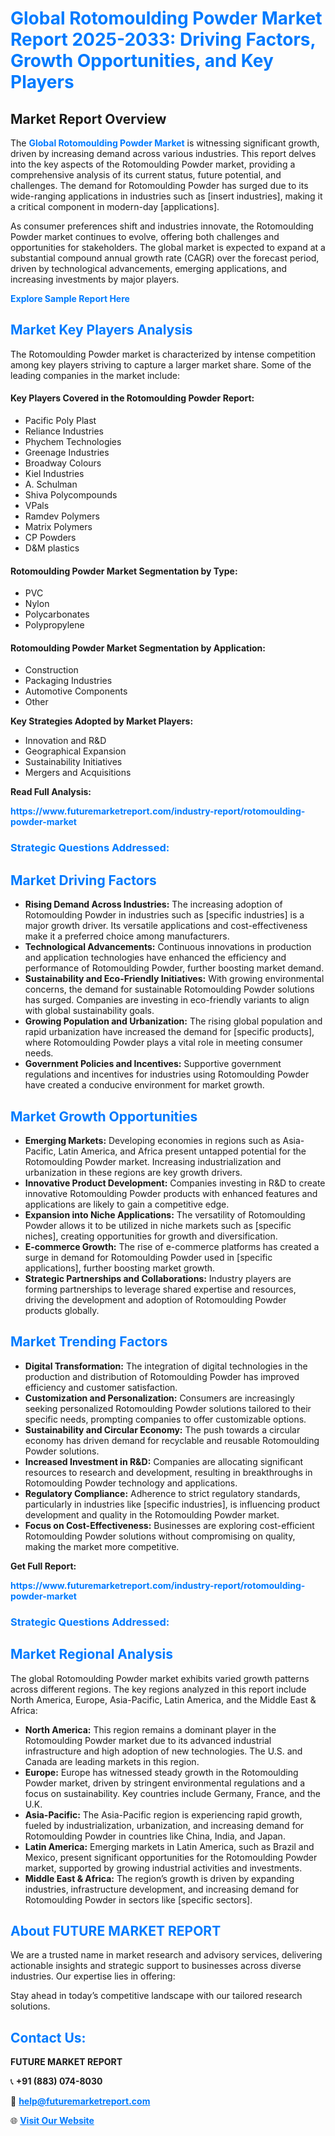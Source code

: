 <h1 style="color: #007BFF;">Global Rotomoulding Powder Market Report 2025-2033: Driving Factors, Growth Opportunities, and Key Players</h1>

<section id="overview">
<h2>Market Report Overview</h2>
<p>The <a href="https://www.futuremarketreport.com/industry-report/rotomoulding-powder-market" style="color: #007BFF; text-decoration: none;"><strong>Global Rotomoulding Powder Market</strong></a> is witnessing significant growth, driven by increasing demand across various industries. This report delves into the key aspects of the Rotomoulding Powder market, providing a comprehensive analysis of its current status, future potential, and challenges. The demand for Rotomoulding Powder has surged due to its wide-ranging applications in industries such as [insert industries], making it a critical component in modern-day [applications].</p>
<p>As consumer preferences shift and industries innovate, the Rotomoulding Powder market continues to evolve, offering both challenges and opportunities for stakeholders. The global market is expected to expand at a substantial compound annual growth rate (CAGR) over the forecast period, driven by technological advancements, emerging applications, and increasing investments by major players.</p>
</section>

<section id="overview">
<p><a href="https://www.futuremarketreport.com/request-sample/reportId=58519" style="color: #007BFF; text-decoration: none;"><strong>Explore Sample Report Here</strong></a></p>
</section>

<section id="key-players">
<h2 style="color: #007BFF;">Market Key Players Analysis</h2>
<p>The Rotomoulding Powder market is characterized by intense competition among key players striving to capture a larger market share. Some of the leading companies in the market include:</p>
<h4>Key Players Covered in the Rotomoulding Powder Report:</h4>
<ul><li>Pacific Poly Plast</li><li>Reliance Industries</li><li>Phychem Technologies</li><li>Greenage Industries</li><li>Broadway Colours</li><li>Kiel Industries</li><li>A. Schulman</li><li>Shiva Polycompounds</li><li>VPals</li><li>Ramdev Polymers</li><li>Matrix Polymers</li><li>CP Powders</li><li>D&amp;M plastics</li></ul>
<h4>Rotomoulding Powder Market Segmentation by Type:</h4>
<ul><li>PVC</li><li>Nylon</li><li>Polycarbonates</li><li>Polypropylene</li></ul>

<h4>Rotomoulding Powder Market Segmentation by Application:</h4>
<ul><li>Construction</li><li>Packaging Industries</li><li>Automotive Components</li><li>Other</li></ul>
<p><strong>Key Strategies Adopted by Market Players:</strong></p>
<ul>
<li>Innovation and R&D</li>
<li>Geographical Expansion</li>
<li>Sustainability Initiatives</li>
<li>Mergers and Acquisitions</li>
</ul>
</section>

<section>
<p><strong>Read Full Analysis: </strong></p><a href="https://www.futuremarketreport.com/industry-report/rotomoulding-powder-market" style="color: #007BFF; text-decoration: none;"><strong>https://www.futuremarketreport.com/industry-report/rotomoulding-powder-market</strong></a>
<h3 style="color: #007BFF;">Strategic Questions Addressed:</h3>
</section>

<section id="driving-factors">
<h2 style="color: #007BFF;">Market Driving Factors</h2>
<ul>
<li><strong>Rising Demand Across Industries:</strong> The increasing adoption of Rotomoulding Powder in industries such as [specific industries] is a major growth driver. Its versatile applications and cost-effectiveness make it a preferred choice among manufacturers.</li>
<li><strong>Technological Advancements:</strong> Continuous innovations in production and application technologies have enhanced the efficiency and performance of Rotomoulding Powder, further boosting market demand.</li>
<li><strong>Sustainability and Eco-Friendly Initiatives:</strong> With growing environmental concerns, the demand for sustainable Rotomoulding Powder solutions has surged. Companies are investing in eco-friendly variants to align with global sustainability goals.</li>
<li><strong>Growing Population and Urbanization:</strong> The rising global population and rapid urbanization have increased the demand for [specific products], where Rotomoulding Powder plays a vital role in meeting consumer needs.</li>
<li><strong>Government Policies and Incentives:</strong> Supportive government regulations and incentives for industries using Rotomoulding Powder have created a conducive environment for market growth.</li>
</ul>
</section>

<section id="growth-opportunities">
<h2 style="color: #007BFF;">Market Growth Opportunities</h2>
<ul>
<li><strong>Emerging Markets:</strong> Developing economies in regions such as Asia-Pacific, Latin America, and Africa present untapped potential for the Rotomoulding Powder market. Increasing industrialization and urbanization in these regions are key growth drivers.</li>
<li><strong>Innovative Product Development:</strong> Companies investing in R&D to create innovative Rotomoulding Powder products with enhanced features and applications are likely to gain a competitive edge.</li>
<li><strong>Expansion into Niche Applications:</strong> The versatility of Rotomoulding Powder allows it to be utilized in niche markets such as [specific niches], creating opportunities for growth and diversification.</li>
<li><strong>E-commerce Growth:</strong> The rise of e-commerce platforms has created a surge in demand for Rotomoulding Powder used in [specific applications], further boosting market growth.</li>
<li><strong>Strategic Partnerships and Collaborations:</strong> Industry players are forming partnerships to leverage shared expertise and resources, driving the development and adoption of Rotomoulding Powder products globally.</li>
</ul>
</section>

<section id="trending-factors">
<h2 style="color: #007BFF;">Market Trending Factors</h2>
<ul>
<li><strong>Digital Transformation:</strong> The integration of digital technologies in the production and distribution of Rotomoulding Powder has improved efficiency and customer satisfaction.</li>
<li><strong>Customization and Personalization:</strong> Consumers are increasingly seeking personalized Rotomoulding Powder solutions tailored to their specific needs, prompting companies to offer customizable options.</li>
<li><strong>Sustainability and Circular Economy:</strong> The push towards a circular economy has driven demand for recyclable and reusable Rotomoulding Powder solutions.</li>
<li><strong>Increased Investment in R&D:</strong> Companies are allocating significant resources to research and development, resulting in breakthroughs in Rotomoulding Powder technology and applications.</li>
<li><strong>Regulatory Compliance:</strong> Adherence to strict regulatory standards, particularly in industries like [specific industries], is influencing product development and quality in the Rotomoulding Powder market.</li>
<li><strong>Focus on Cost-Effectiveness:</strong> Businesses are exploring cost-efficient Rotomoulding Powder solutions without compromising on quality, making the market more competitive.</li>
</ul>
</section>

<section>
<p><strong>Get Full Report: </strong></p><a href="https://www.futuremarketreport.com/industry-report/rotomoulding-powder-market" style="color: #007BFF; text-decoration: none;"><strong>https://www.futuremarketreport.com/industry-report/rotomoulding-powder-market</strong></a>
<h3 style="color: #007BFF;">Strategic Questions Addressed:</h3>
</section>


<section id="regional-analysis">
<h2 style="color: #007BFF;">Market Regional Analysis</h2>
<p>The global Rotomoulding Powder market exhibits varied growth patterns across different regions. The key regions analyzed in this report include North America, Europe, Asia-Pacific, Latin America, and the Middle East & Africa:</p>
<ul>
<li><strong>North America:</strong> This region remains a dominant player in the Rotomoulding Powder market due to its advanced industrial infrastructure and high adoption of new technologies. The U.S. and Canada are leading markets in this region.</li>
<li><strong>Europe:</strong> Europe has witnessed steady growth in the Rotomoulding Powder market, driven by stringent environmental regulations and a focus on sustainability. Key countries include Germany, France, and the U.K.</li>
<li><strong>Asia-Pacific:</strong> The Asia-Pacific region is experiencing rapid growth, fueled by industrialization, urbanization, and increasing demand for Rotomoulding Powder in countries like China, India, and Japan.</li>
<li><strong>Latin America:</strong> Emerging markets in Latin America, such as Brazil and Mexico, present significant opportunities for the Rotomoulding Powder market, supported by growing industrial activities and investments.</li>
<li><strong>Middle East & Africa:</strong> The region’s growth is driven by expanding industries, infrastructure development, and increasing demand for Rotomoulding Powder in sectors like [specific sectors].</li>
</ul>
</section>

<footer>
<h2 style="color: #007BFF;">About FUTURE MARKET REPORT</h2>
<p>We are a trusted name in market research and advisory services, delivering actionable insights and strategic support to businesses across diverse industries. Our expertise lies in offering:</p>

<p>Stay ahead in today’s competitive landscape with our tailored research solutions.</p>

<h2 style="color: #007BFF;">Contact Us:</h2>
<p><strong>FUTURE MARKET REPORT</strong></p>
<p>📞 <strong>+91 (883) 074-8030</strong></p>
<p>📧 <strong><a href="mailto:help@futuremarketreport.com" style="color: #007BFF;">help@futuremarketreport.com</a></strong></p>
<p>🌐 <strong><a href="https://www.futuremarketreport.com/" style="color: #007BFF;">Visit Our Website</a></strong></p>
</footer>